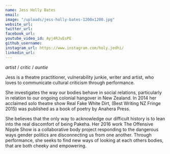 ```yaml
---
name: Jess Holly Bates
email: 
image: "/uploads/jess-holly-bates-1200x1200.jpg"
website_url: 
twitter_url: 
facebook_url: 
youtube_video_id: Ayj4RJvEsPE
github_username: 
instagram_url: https://www.instagram.com/holy.jedhi/
linkedin_url: 
---
```


*artist* / *critic* / *auntie*

Jess is a theatre practitioner, vulnerability junkie, writer and artist, who loves to communicate cultural criticism through performance.

She investigates the way our bodies behave in social relations, particularly in relation to our ongoing colonial hangover in New Zealand. In 2014 her acclaimed solo theatre show Real Fake White Dirt, (Best Writing NZ Fringe 2015) was published as a book of poetry by Anahera Press.

She believes that the only way to acknowledge our difficult history is to lean into the real discomfort of being Pakeha. Her 2016 work The Offensive Nipple Show is a collaborative body project responding to the dangerous ways gender politics are disconnecting us from one another. Through performance, she seeks to find new ways of looking at each others bodies, that are both cheeky and empowering.
